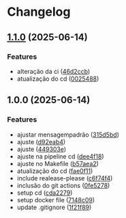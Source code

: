 # Changelog

## [1.1.0](https://github.com/anandamunhoz/mackenzie-dbre-java-ping/compare/v1.0.0...v1.1.0) (2025-06-14)


### Features

* alteração da ci ([46d2ccb](https://github.com/anandamunhoz/mackenzie-dbre-java-ping/commit/46d2ccb3e383851a5b4679d8ff972ae95a501fb1))
* atualização do cd ([0025488](https://github.com/anandamunhoz/mackenzie-dbre-java-ping/commit/00254887472965a9d53e158d647f585a323b6a6c))

## 1.0.0 (2025-06-14)


### Features

* ajustar mensagempadrão ([315d5bd](https://github.com/anandamunhoz/mackenzie-dbre-java-ping/commit/315d5bd4c307fc75c422570ddc4286b0500dd177))
* ajuste ([d92eab4](https://github.com/anandamunhoz/mackenzie-dbre-java-ping/commit/d92eab4956eace5721c81c2e0ae9c5eeb9dc41c7))
* ajuste ([449303e](https://github.com/anandamunhoz/mackenzie-dbre-java-ping/commit/449303e2e8bd91e2e3b6fcd36917cf1511a028b2))
* ajuste na pipeline cd ([dee4f18](https://github.com/anandamunhoz/mackenzie-dbre-java-ping/commit/dee4f183cff9cdded05b5879b1aae3b14c573ba2))
* ajuste no Makefile ([b57aea2](https://github.com/anandamunhoz/mackenzie-dbre-java-ping/commit/b57aea2e1417124a716c404aac09218cf17ebc1f))
* atualização do cd ([fae0f11](https://github.com/anandamunhoz/mackenzie-dbre-java-ping/commit/fae0f1129d4e6c66a452c8a440d2212624df93ea))
* include realease-please ([c6f74f4](https://github.com/anandamunhoz/mackenzie-dbre-java-ping/commit/c6f74f4c00e279d94e3be1fad36067b011666f19))
* inclusão do git actions ([0fe5278](https://github.com/anandamunhoz/mackenzie-dbre-java-ping/commit/0fe527854a5b3ce3517439dfdc4c1c84122e00e2))
* setup cd ([cda2279](https://github.com/anandamunhoz/mackenzie-dbre-java-ping/commit/cda2279f1d4da1bd1f1da323b49eff8f6d920c8a))
* setup docker file ([7148c09](https://github.com/anandamunhoz/mackenzie-dbre-java-ping/commit/7148c09cd9d9b851566210ecb9c7ec3777edf391))
* update .gitignore ([1f21f89](https://github.com/anandamunhoz/mackenzie-dbre-java-ping/commit/1f21f896086c31fa67ece8764ff8483c80efdf4d))
